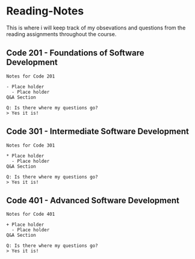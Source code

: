 # Reading-Notes
This is where i will keep track of my obsevations and questions from the reading assignments throughout the course.

## Code 201 - Foundations of Software Development
```
Notes for Code 201

- Place holder
  - Place holder
Q&A Section

Q: Is there where my questions go?
> Yes it is!

```
## Code 301 - Intermediate Software Development
```
Notes for Code 301

* Place holder
  - Place holder
Q&A Section

Q: Is there where my questions go?
> Yes it is!

```
## Code 401 - Advanced Software Development
```
Notes for Code 401

+ Place holder
  - Place holder
Q&A Section

Q: Is there where my questions go?
> Yes it is!
```
